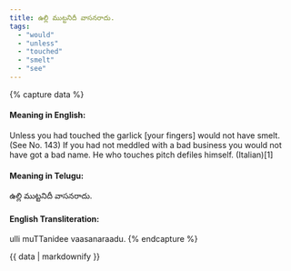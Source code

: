 ```yaml
---
title: ఉల్లి ముట్టనిదీ వాసనరాదు.
tags:
  - "would"
  - "unless"
  - "touched"
  - "smelt"
  - "see"
---
```


{% capture data %}
#### Meaning in English:
Unless you had touched the garlick [your fingers] would not have smelt.
(See No. 143)
If you had not meddled with a bad business you would not have got a bad name.
He who touches pitch defiles himself. (Italian)[1]

#### Meaning in Telugu:
ఉల్లి ముట్టనిదీ వాసనరాదు.

#### English Transliteration:
ulli muTTanidee vaasanaraadu.
{% endcapture %}

{{ data | markdownify }}

